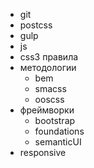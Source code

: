 - git
- postcss
- gulp
- js
- css3 правила
- методологии
  - bem
  - smacss
  - ooscss
- фреймворки
  - bootstrap
  - foundations
  - semanticUI
- responsive
  
